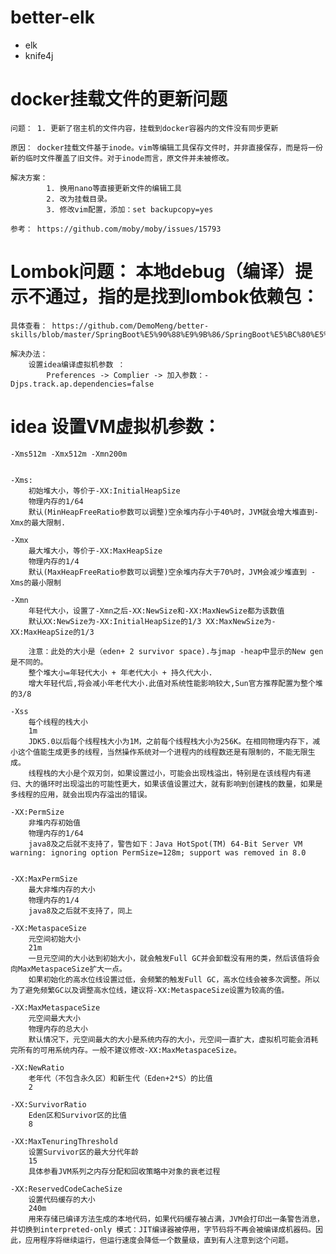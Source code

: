 # better-elk

- elk
- knife4j



# docker挂载文件的更新问题

    问题： 1. 更新了宿主机的文件内容，挂载到docker容器内的文件没有同步更新
    
    原因： docker挂载文件基于inode。vim等编辑工具保存文件时，并非直接保存，而是将一份新的临时文件覆盖了旧文件。对于inode而言，原文件并未被修改。
   
    解决方案：
            1. 换用nano等直接更新文件的编辑工具
            2. 改为挂载目录。
            3. 修改vim配置，添加：set backupcopy=yes

    参考： https://github.com/moby/moby/issues/15793


# Lombok问题： 本地debug（编译）提示不通过，指的是找到lombok依赖包：
    
    具体查看： https://github.com/DemoMeng/better-skills/blob/master/SpringBoot%E5%90%88%E9%9B%86/SpringBoot%E5%BC%80%E5%8F%91%E9%81%87%E5%88%B0%E9%97%AE%E9%A2%98.md
    
    解决办法： 
        设置idea编译虚拟机参数 ： 
            Preferences -> Complier -> 加入参数：-Djps.track.ap.dependencies=false


# idea 设置VM虚拟机参数：
    
    -Xms512m -Xmx512m -Xmn200m


    -Xms:	
        初始堆大小，等价于-XX:InitialHeapSize	
        物理内存的1/64
        默认(MinHeapFreeRatio参数可以调整)空余堆内存小于40%时，JVM就会增大堆直到-Xmx的最大限制.

    -Xmx
        最大堆大小，等价于-XX:MaxHeapSize	
        物理内存的1/4	
        默认(MaxHeapFreeRatio参数可以调整)空余堆内存大于70%时，JVM会减少堆直到 -Xms的最小限制

    -Xmn
        年轻代大小，设置了-Xmn之后-XX:NewSize和-XX:MaxNewSize都为该数值  
        默认XX:NewSize为-XX:InitialHeapSize的1/3 XX:MaxNewSize为-XX:MaxHeapSize的1/3

        注意：此处的大小是（eden+ 2 survivor space).与jmap -heap中显示的New gen是不同的。
        整个堆大小=年轻代大小 + 年老代大小 + 持久代大小.
        增大年轻代后,将会减小年老代大小.此值对系统性能影响较大,Sun官方推荐配置为整个堆的3/8

    -Xss
        每个线程的栈大小	
        1m	
        JDK5.0以后每个线程栈大小为1M，之前每个线程栈大小为256K。在相同物理内存下，减小这个值能生成更多的线程，当然操作系统对一个进程内的线程数还是有限制的，不能无限生成。
        线程栈的大小是个双刃剑，如果设置过小，可能会出现栈溢出，特别是在该线程内有递归、大的循环时出现溢出的可能性更大，如果该值设置过大，就有影响到创建栈的数量，如果是多线程的应用，就会出现内存溢出的错误。

    -XX:PermSize	
        非堆内存初始值	
        物理内存的1/64
        java8及之后就不支持了，警告如下：Java HotSpot(TM) 64-Bit Server VM warning: ignoring option PermSize=128m; support was removed in 8.0


    -XX:MaxPermSize	
        最大非堆内存的大小	
        物理内存的1/4	
        java8及之后就不支持了，同上

    -XX:MetaspaceSize	
        元空间初始大小	
        21m	
        一旦元空间的大小达到初始大小，就会触发Full GC并会卸载没有用的类，然后该值将会向MaxMetaspaceSize扩大一点。
        如果初始化的高水位线设置过低，会频繁的触发Full GC，高水位线会被多次调整。所以为了避免频繁GC以及调整高水位线，建议将-XX:MetaspaceSize设置为较高的值。

    -XX:MaxMetaspaceSize	
        元空间最大大小	
        物理内存的总大小	
        默认情况下，元空间最大的大小是系统内存的大小，元空间一直扩大，虚拟机可能会消耗完所有的可用系统内存。一般不建议修改-XX:MaxMetaspaceSize。

    -XX:NewRatio	
        老年代（不包含永久区）和新生代（Eden+2*S）的比值	
        2	 

    -XX:SurvivorRatio	
        Eden区和Survivor区的比值	
        8	 

    -XX:MaxTenuringThreshold	
        设置Survivor区的最大分代年龄	
        15	
        具体参看JVM系列之内存分配和回收策略中对象的衰老过程

    -XX:ReservedCodeCacheSize	
        设置代码缓存的大小	
        240m	
        用来存储已编译方法生成的本地代码，如果代码缓存被占满，JVM会打印出一条警告消息，并切换到interpreted-only 模式：JIT编译器被停用，字节码将不再会被编译成机器码。因此，应用程序将继续运行，但运行速度会降低一个数量级，直到有人注意到这个问题。


